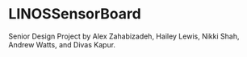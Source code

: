# LINOSSensorBoard
Senior Design Project by Alex Zahabizadeh, Hailey Lewis, Nikki Shah, Andrew Watts, and Divas Kapur.
